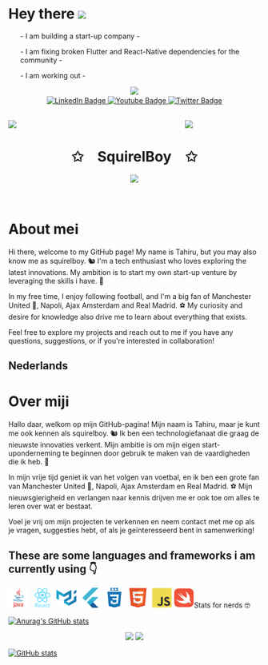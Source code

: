 <h1>
  Hey there  <img src="https://media.giphy.com/media/hvRJCLFzcasrR4ia7z/giphy.gif" width="30px"/>
</h1>
<ul>
  <p>- I am building a start-up company - </p>
  <p>- I am fixing broken Flutter and React-Native dependencies for the community -</p>
  <p>- I am working out -</p>
</ul>

<div id="header" align="center">
  <img src="https://media.giphy.com/media/M9gbBd9nbDrOTu1Mqx/giphy.gif" width="100"/>
 <div id="badges">
  <a href="https://www.linkedin.com/in/tahiru-agbanwa-649b0b270/">
    <img src="https://img.shields.io/badge/LinkedIn-blue?style=for-the-badge&logo=linkedin&logoColor=white" alt="LinkedIn Badge"/>
  </a>
  <a href="https://www.youtube.com/channel/UCTzYzlFvBtvFePd1KwvKZ-Q">
    <img src="https://img.shields.io/badge/YouTube-red?style=for-the-badge&logo=youtube&logoColor=white" alt="Youtube Badge"/>
  </a>
  <a href="https://twitter.com/home">
    <img src="https://img.shields.io/badge/Twitter-blue?style=for-the-badge&logo=twitter&logoColor=white" alt="Twitter Badge"/>
  </a>
</div>
 <img src="https://komarev.com/ghpvc/?username=squirelboy360&style=flat-square&color=blue" alt=""/>
</div>



<img align="left" src="https://user-images.githubusercontent.com/65187002/144930161-2f783401-8d27-4fdf-a2f7-cc0ba32f1f1f.gif" width="30%" style="display:inline;"><img align="right" src="https://user-images.githubusercontent.com/65187002/144930161-2f783401-8d27-4fdf-a2f7-cc0ba32f1f1f.gif" width="30%" style="display:inline;">
<br>
<p align="center">
    <h1 align="center">✩&emsp;SquirelBoy&emsp;✩</h1>
</p>
<p align="center">
    <img src="https://readme-typing-svg.herokuapp.com/?lines=Yoooooooooooooooo;Welcome+to+my+profile!;Have+a+look+around!&font=Fira%20Code&color=%23D62F79&center=true&width=280&height=50">
</p>
<br>

##
# About meℹ️
Hi there, welcome to my GitHub page! My name is Tahiru, but you may also know me as squirelboy. 🐿️ I'm a tech enthusiast who loves exploring the latest innovations. My ambition is to start my own start-up venture by leveraging the skills i have. 🚀

In my free time, I enjoy following football, and I'm a big fan of Manchester United 👹, Napoli, Ajax Amsterdam and Real Madrid. ⚽ My curiosity and desire for knowledge also drive me to learn about everything that exists.

Feel free to explore my projects and reach out to me if you have any questions, suggestions, or if you're interested in collaboration!


## Nederlands

# Over mijℹ️
Hallo daar, welkom op mijn GitHub-pagina! Mijn naam is Tahiru, maar je kunt me ook kennen als squirelboy. 🐿️ Ik ben een technologiefanaat die graag de nieuwste innovaties verkent. Mijn ambitie is om mijn eigen start-uponderneming te beginnen door gebruik te maken van de vaardigheden die ik heb. 🚀

In mijn vrije tijd geniet ik van het volgen van voetbal, en ik ben een grote fan van Manchester United 👹, Napoli, Ajax Amsterdam en Real Madrid. ⚽ Mijn nieuwsgierigheid en verlangen naar kennis drijven me er ook toe om alles te leren over wat er bestaat.

Voel je vrij om mijn projecten te verkennen en neem contact met me op als je vragen, suggesties hebt, of als je geïnteresseerd bent in samenwerking!


## These are some languages and frameworks i am currently using 👇
<div>
  <img src="https://github.com/devicons/devicon/blob/master/icons/java/java-original-wordmark.svg" title="Java" alt="Java" width="40" height="40"/>&nbsp;
  <img src="https://github.com/devicons/devicon/blob/master/icons/react/react-original-wordmark.svg" title="React" alt="React" width="40" height="40"/>&nbsp;
  <img src="https://github.com/devicons/devicon/blob/master/icons/materialui/materialui-original.svg" title="Material UI" alt="Material UI" width="40" height="40"/>&nbsp;
  <img src="https://github.com/devicons/devicon/blob/master/icons/flutter/flutter-original.svg" title="Flutter" alt="Flutter" width="40" height="40"/>&nbsp;
  <img src="https://github.com/devicons/devicon/blob/master/icons/css3/css3-plain-wordmark.svg"  title="CSS3" alt="CSS" width="40" height="40"/>&nbsp;
  <img src="https://github.com/devicons/devicon/blob/master/icons/html5/html5-original.svg" title="HTML5" alt="HTML" width="40" height="40"/>&nbsp;
  <img src="https://github.com/devicons/devicon/blob/master/icons/javascript/javascript-original.svg" title="JavaScript" alt="JavaScript" width="40" 
  <img src="https://github.com/devicons/devicon/blob/master/icons/git/git-original-wordmark.svg" title="Git" **alt="Git" width="40" height="40"/>
   <img src="https://github.com/devicons/devicon/blob/master/icons/swift/swift-original.svg" title="Swift" alt="swift" width="40"
  

## Stats for nerds 🤓

[![Anurag's GitHub stats](https://github-readme-stats.vercel.app/api?username=squirelboy360)](https://github.com/anuraghazra/github-readme-stats)

<p align="center">
    <a href="https://leetcode.com/drknzz/"><img width="48%" src="https://leetcode.card.workers.dev/squirelboy360?theme=dark&font=baloo&extension=null&border=2&border_radius=8"></a>
    <a href="https://github.com/squirelboy360"><img width="50%" src="https://github-readme-stats.vercel.app/api/top-langs/?username=squirelboy360&theme=dark&hide=html,css,cmake&layout=compact&langs_count=5&bg_color=101010&hide_title=true"></a>
</p>

[![GitHub stats](https://img.shields.io/github/followers/your-username?label=Followers&style=social)](https://github.com/squirelboy360)

</div>
